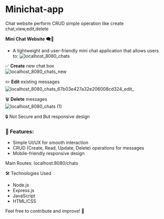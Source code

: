 # Minichat-app
Chat website perform CRUD simple operation like create chat,view,edit,delete

**Mini Chat Website** 🗨️💬 
- A lightweight and user-friendly mini chat application that allows users to: 
![localhost_8080_chats](https://github.com/user-attachments/assets/509d9f20-74cf-4e6b-90db-6b8f157f3c4f)
 
✅ **Create** new chat box  
![localhost_8080_chats_new](https://github.com/user-attachments/assets/d3fe8f90-6b88-41f5-9141-1a6fa32a3267)

✏️ **Edit** existing messages  
![localhost_8080_chats_67b03e427a32e206008cd324_edit_](https://github.com/user-attachments/assets/28c83bae-a237-4c73-8e2e-42f4445ecde9)

🗑️ **Delete** messages  
![localhost_8080_chats (1)](https://github.com/user-attachments/assets/a3a93dcb-8b22-4899-866d-6e2b1f0a5d8d)

🔒 Not Secure and But responsive design  
 
### 📌 Features:  
- Simple UI/UX for smooth interaction   
- CRUD (Create, Read, Update, Delete) operations for messages  
- Mobile-friendly responsive design  

Main Routes:
localhost:8080/chats

🛠️ Technologies Used
- Node.js
- Express.js
- JavaScript
- HTML/CSS

Feel free to contribute and improve! 🎯  

